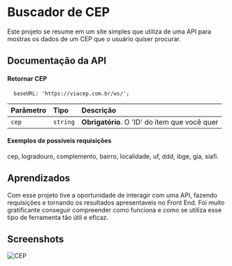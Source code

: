 # Buscador de CEP 

Este projeto se resume em um site simples que utiliza de uma API para mostras os dados de um CEP que o usuário quiser procurar.


## Documentação da API

#### Retornar CEP

```http
  baseURL: 'https://viacep.com.br/ws/';
```

| Parâmetro   | Tipo       | Descrição                                   |
| :---------- | :--------- | :------------------------------------------ |
| `cep`      | `string` | **Obrigatório**. O 'ID' do item que você quer |

#### Exemplos de possíveis requisições

cep, logradouro, complemento, bairro, localidade, uf, ddd, ibge, gia, siafi.


## Aprendizados

Com esse projeto tive a oportunidade de interagir com uma API, fazendo requisições e tornando os resultados apresentaveis no Front End. Foi muito gratificante conseguir compreender como funciona e como se utiliza esse tipo de ferramenta tão útil e eficaz.


## Screenshots

![CEP](https://github.com/ArthurSantDev/CEP/assets/159972613/09ed2b77-0cf3-444a-a096-58a4714fbfaf)

